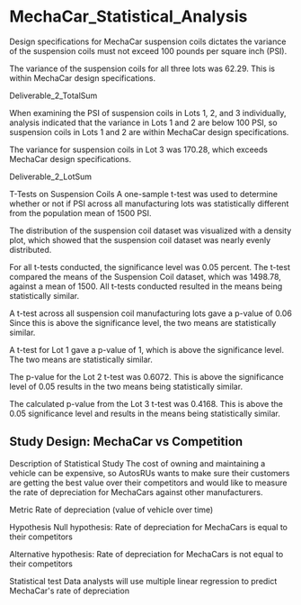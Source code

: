 # MechaCar_Statistical_Analysis

Design specifications for MechaCar suspension coils dictates the variance of the suspension coils must not exceed 100 pounds 
per square inch (PSI).

The variance of the suspension coils for all three lots was 62.29. This is within MechaCar design specifications.

Deliverable_2_TotalSum

When examining the PSI of suspension coils in Lots 1, 2, and 3 individually, 
analysis indicated that the variance in Lots 1 and 2 are below 100 PSI, so suspension coils in Lots 1 and 2 are within MechaCar design 
specifications.

The variance for suspension coils in Lot 3 was 170.28, which exceeds MechaCar design specifications.

Deliverable_2_LotSum

T-Tests on Suspension Coils
A one-sample t-test was used to determine whether or not if PSI across all manufacturing lots was statistically different from the 
population mean of 1500 PSI.

The distribution of the suspension coil dataset was visualized with a density plot, which showed that the suspension coil 
dataset was nearly evenly distributed.

For all t-tests conducted, the significance level was 0.05 percent. The t-test compared the means of the Suspension Coil dataset, 
which was 1498.78, against a mean of 1500. All t-tests conducted resulted in the means being statistically similar.

A t-test across all suspension coil manufacturing lots gave a p-value of 0.06 Since this is above the significance level, 
the two means are statistically similar.

A t-test for Lot 1 gave a p-value of 1, which is above the significance level. The two means are statistically similar.

The p-value for the Lot 2 t-test was 0.6072. This is above the significance level of 0.05 results in the two means being statistically similar.

The calculated p-value from the Lot 3 t-test was 0.4168. This is above the 0.05 significance level and results in the means being statistically similar.

  
## Study Design: MechaCar vs Competition

Description of Statistical Study
The cost of owning and maintaining a vehicle can be expensive, so AutosRUs wants to make sure their customers are getting the best value over their competitors and would like to measure the rate of depreciation for MechaCars against other manufacturers.

Metric
Rate of depreciation (value of vehicle over time)

Hypothesis
Null hypothesis: Rate of depreciation for MechaCars is equal to their competitors

Alternative hypothesis: Rate of depreciation for MechaCars is not equal to their competitors

Statistical test
Data analysts will use multiple linear regression to predict MechaCar's rate of depreciation
